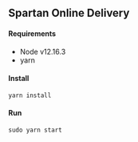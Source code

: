 ## Spartan Online Delivery  


#### Requirements

- Node v12.16.3
- yarn

#### Install
`yarn install`
#### Run
`sudo yarn start`

